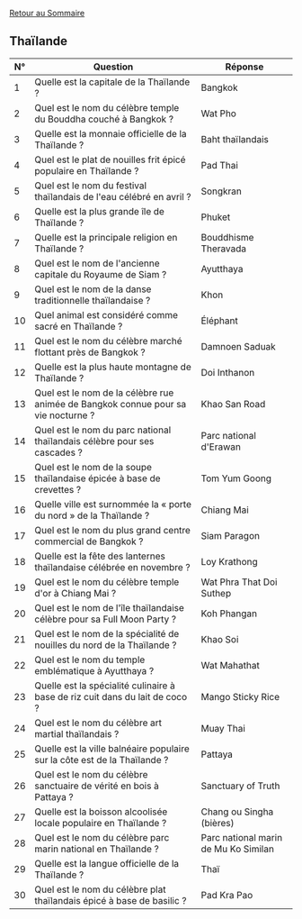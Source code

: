 [Retour au Sommaire](../Sommaire.md)

## Thaïlande

| N° | Question                                                                          | Réponse                              |
|----|-----------------------------------------------------------------------------------|--------------------------------------|
| 1  | Quelle est la capitale de la Thaïlande ?                                          | Bangkok                              |
| 2  | Quel est le nom du célèbre temple du Bouddha couché à Bangkok ?                   | Wat Pho                              |
| 3  | Quelle est la monnaie officielle de la Thaïlande ?                                | Baht thaïlandais                     |
| 4  | Quel est le plat de nouilles frit épicé populaire en Thaïlande ?                  | Pad Thai                             |
| 5  | Quel est le nom du festival thaïlandais de l'eau célébré en avril ?               | Songkran                             |
| 6  | Quelle est la plus grande île de Thaïlande ?                                      | Phuket                               |
| 7  | Quelle est la principale religion en Thaïlande ?                                  | Bouddhisme Theravada                 |
| 8  | Quel est le nom de l'ancienne capitale du Royaume de Siam ?                       | Ayutthaya                            |
| 9  | Quel est le nom de la danse traditionnelle thaïlandaise ?                         | Khon                                 |
| 10 | Quel animal est considéré comme sacré en Thaïlande ?                              | Éléphant                             |
| 11 | Quel est le nom du célèbre marché flottant près de Bangkok ?                      | Damnoen Saduak                       |
| 12 | Quelle est la plus haute montagne de Thaïlande ?                                  | Doi Inthanon                         |
| 13 | Quel est le nom de la célèbre rue animée de Bangkok connue pour sa vie nocturne ? | Khao San Road                        |
| 14 | Quel est le nom du parc national thaïlandais célèbre pour ses cascades ?          | Parc national d'Erawan               |
| 15 | Quel est le nom de la soupe thaïlandaise épicée à base de crevettes ?             | Tom Yum Goong                        |
| 16 | Quelle ville est surnommée la « porte du nord » de la Thaïlande ?                 | Chiang Mai                           |
| 17 | Quel est le nom du plus grand centre commercial de Bangkok ?                      | Siam Paragon                         |
| 18 | Quelle est la fête des lanternes thaïlandaise célébrée en novembre ?              | Loy Krathong                         |
| 19 | Quel est le nom du célèbre temple d'or à Chiang Mai ?                             | Wat Phra That Doi Suthep             |
| 20 | Quel est le nom de l'île thaïlandaise célèbre pour sa Full Moon Party ?           | Koh Phangan                          |
| 21 | Quel est le nom de la spécialité de nouilles du nord de la Thaïlande ?            | Khao Soi                             |
| 22 | Quel est le nom du temple emblématique à Ayutthaya ?                              | Wat Mahathat                         |
| 23 | Quelle est la spécialité culinaire à base de riz cuit dans du lait de coco ?      | Mango Sticky Rice                    |
| 24 | Quel est le nom du célèbre art martial thaïlandais ?                              | Muay Thai                            |
| 25 | Quelle est la ville balnéaire populaire sur la côte est de la Thaïlande ?         | Pattaya                              |
| 26 | Quel est le nom du célèbre sanctuaire de vérité en bois à Pattaya ?               | Sanctuary of Truth                   |
| 27 | Quelle est la boisson alcoolisée locale populaire en Thaïlande ?                  | Chang ou Singha (bières)             |
| 28 | Quel est le nom du célèbre parc marin national en Thaïlande ?                     | Parc national marin de Mu Ko Similan |
| 29 | Quelle est la langue officielle de la Thaïlande ?                                 | Thaï                                 |
| 30 | Quel est le nom du célèbre plat thaïlandais épicé à base de basilic ?             | Pad Kra Pao                          |
